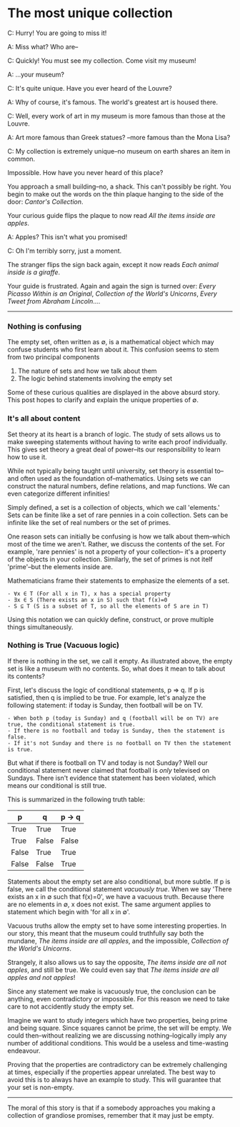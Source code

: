 # The most unique collection

C: Hurry! You are going to miss it!

A: Miss what? Who are–

C: Quickly! You must see my collection. Come visit my museum!

A: ...your museum?

C: It's quite unique. Have you ever heard of the Louvre?

A: Why of course, it's famous. The world's greatest art is housed there.

C: Well, every work of art in my museum is more famous than those at the Louvre.

A: Art more famous than Greek statues? –more famous than the Mona Lisa?

C: My collection is extremely unique–no museum on earth shares an item in common.

Impossible. How have you never heard of this place?

You approach a small building–no, a shack.
This can't possibly be right.
You begin to make out the words on the thin plaque hanging to the side of the door:
*Cantor's Collection*.

Your curious guide flips the plaque to now read *All the items inside are apples*.

A: Apples? This isn't what you promised!

C: Oh I'm terribly sorry, just a moment.

The stranger flips the sign back again,
except it now reads *Each animal inside is a giraffe*.

Your guide is frustrated. Again and again the sign is turned over:
*Every Picasso Within is an Original*, *Collection of the World's Unicorns*, *Every Tweet from Abraham Lincoln*....

------
### Nothing is confusing

The empty set, often written as ∅, is a mathematical object which may confuse students who first learn about it.
This confusion seems to stem from two principal components
1. The nature of sets and how we talk about them
1. The logic behind statements involving the empty set

Some of these curious qualities are displayed in the above absurd story. 
This post hopes to clarify and explain the unique properties of ∅.

### It's all about content

Set theory at its heart is a branch of logic.
The study of sets allows us to make sweeping statements without having to write each proof individually.
This gives set theory a great deal of power–its our responsibility to learn how to use it.

While not typically being taught until university,
set theory is essential to–and often used as the foundation of–mathematics.
Using sets we can construct the natural numbers,
define relations, and map functions.
We can even categorize different infinities!

Simply defined, a set is a collection of objects,
which we call 'elements.'
Sets can be finite like a set of rare pennies in a coin collection.
Sets can be infinite like the set of real numbers or the set of primes. 

One reason sets can initially be confusing is how we talk about them–which most of the time we aren't.
Rather, we discuss the contents of the set.
For example, 'rare pennies' is not a property of your collection–
it's a property of the objects in your collection.
Similarly, the set of primes is not itelf 'prime'–but the elements inside are.

Mathematicians frame their statements to emphasize the elements of a set.

    - ∀x ∈ T (For all x in T), x has a special property 
    - ∃x ∈ S (There exists an x in S) such that f(x)=0
    - S ⊆ T (S is a subset of T, so all the elements of S are in T)

Using this notation we can quickly define, construct, or prove multiple things simultaneously.


### Nothing is True (Vacuous logic)

If there is nothing in the set, we call it empty.
As illustrated above, the empty set is like a museum with no contents.
So, what does it mean to talk about its contents?

First, let's discuss the logic of conditional statements, p ⇒ q. 
If p is satisfied, then q is implied to be true.
For example, let's analyze the following statement:
if today is Sunday, then football will be on TV.

    - When both p (today is Sunday) and q (football will be on TV) are true, the conditional statement is true.
    - If there is no football and today is Sunday, then the statement is false.
    - If it's not Sunday and there is no football on TV then the statement is true.

But what if there is football on TV and today is not Sunday? 
Well our conditional statement never claimed that football is *only* televised on Sundays.
There isn't evidence that statement has been violated, which means our conditional is still true.

This is summarized in the following truth table:

| p        | q         | p → q  |
|----------|-----------|--------|
| True     |      True |   True |
|     True |     False |  False |
|    False |      True |   True |
| False    |     False |   True |

Statements about the empty set are also conditional, but more subtle.
If p is false, we call the conditional statement *vacuously true*.
When we say 'There exists an x in ∅ such that f(x)=0',
we have a vacuous truth.
Because there are no elements in ∅, x does not exist. 
The same argument applies to statement which begin with
'for all x in ∅'. 

Vacuous truths allow the empty set to have some interesting properties.
In our story, this meant that the museum could truthfully say both the mundane, *The items inside are all apples*,
and the impossible, *Collection of the World's Unicorns*. 

Strangely, it also allows us to say the opposite,
*The items inside are all not apples*, and still be true.
We could even say that *The items inside are all apples and not apples*!

Since any statement we make is vacuously true,
the conclusion can be anything, even contradictory or impossible.
For this reason we need to take care to not accidently study the empty set. 

Imagine we want to study integers which have two properties,
being prime and being square.
Since squares cannot be prime, the set will be empty.
We could then–without realizing we are discussing nothing–logically
imply any number of additional conditions. 
This would be a useless and time-wasting endeavour.

Proving that the properties are contradictory can be extremely challenging at times, 
especially if the properties appear unrelated.
The best way to avoid this is to always have an example to study.
This will guarantee that your set is non-empty.

----

The moral of this story is that if a somebody approaches you making a collection of grandiose promises,
remember that it may just be empty.
